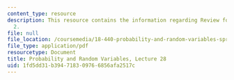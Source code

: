 ```yaml
---
content_type: resource
description: This resource contains the information regarding Review for Midterm Exam
  2.
file: null
file_location: /coursemedia/18-440-probability-and-random-variables-spring-2014/1fd5dd31b394718309766856afa2517c_MIT18_440S14_Lecture28.pdf
file_type: application/pdf
resourcetype: Document
title: Probability and Random Variables, Lecture 28
uid: 1fd5dd31-b394-7183-0976-6856afa2517c
---
```

